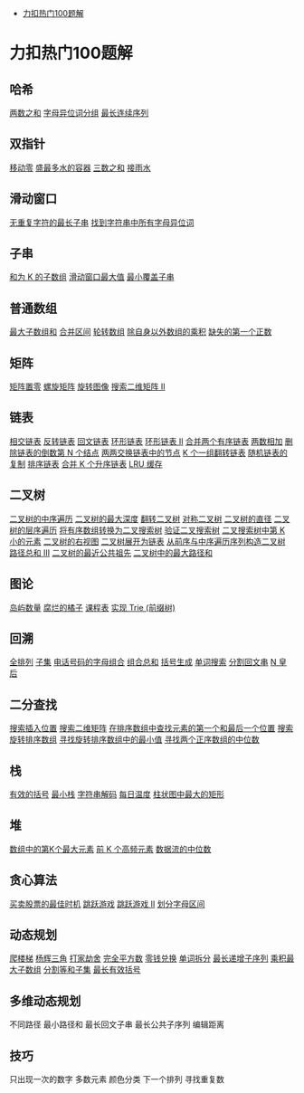 - [力扣热门100题解](#力扣热门100题解)
# 力扣热门100题解
## 哈希
[两数之和](力扣100/1.%20两数之和.md)
[字母异位词分组](力扣100/49.%20字母异位词分组.md)
[最长连续序列](力扣100/128.%20最长连续序列.md)
## 双指针
[移动零](力扣100/283.%20移动零.md)
[盛最多水的容器](力扣100/11.%20盛最多水的容器.md)
[三数之和](力扣100/15.%20三数之和.md)
[接雨水](力扣100/42.%20接雨水.md)
## 滑动窗口
[无重复字符的最长子串](力扣100/3.%20无重复字符的最长子串.md)
[找到字符串中所有字母异位词](力扣100/438.%20找到字符串中所有字母异位词.md)
## 子串
[和为 K 的子数组](力扣100/560.%20和为%20K%20的子数组.md)
[滑动窗口最大值](力扣100/239.%20滑动窗口最大值.md)
[最小覆盖子串](力扣100/76.%20最小覆盖子串.md)
## 普通数组
[最大子数组和](力扣100/53.%20最大子数组和.md)
[合并区间](/力扣100/56.%20合并区间.md)
[轮转数组](/力扣100/189.%20轮转数组.md)
[除自身以外数组的乘积](/力扣100/238.%20除自身以外数组的乘积.md)
[缺失的第一个正数](/力扣100/41.%20缺失的第一个正数.md)
## 矩阵
[矩阵置零](/力扣100/73.%20矩阵置零.md)
[螺旋矩阵](/力扣100/54.%20螺旋矩阵.md)
[旋转图像](/力扣100/48.%20旋转图像.md)
[搜索二维矩阵 II](/力扣100/240.%20搜索二维矩阵%20II.md)
## 链表
[相交链表](/力扣100/160.%20相交链表.md)
[反转链表](/力扣100/206.%20反转链表.md)
[回文链表](/力扣100/234.%20回文链表.md)
[环形链表](/力扣100/141.%20环形链表.md)
[环形链表 II](/力扣100/142.%20环形链表%20II.md)
[合并两个有序链表](/力扣100/21.%20合并两个有序链表.md)
[两数相加](/力扣100/2.%20两数相加.md)
[删除链表的倒数第 N 个结点](/力扣100/19.%20删除链表的倒数第%20N%20个结点.md)
[两两交换链表中的节点](/力扣100/24.%20两两交换链表中的节点.md)
[K 个一组翻转链表](/力扣100/25.%20K%20个一组翻转链表.md)
[随机链表的复制](/力扣100/138.%20随机链表的复制.md)
[排序链表](/力扣100/148.%20排序链表.md)
[合并 K 个升序链表](/力扣100/23.%20合并%20K%20个升序链表.md)
[LRU 缓存](/力扣100/146.%20LRU%20缓存.md)
## 二叉树
[二叉树的中序遍历](/力扣100/94.%20二叉树的中序遍历.md)
[二叉树的最大深度](/力扣100/104.%20二叉树的最大深度.md)
[翻转二叉树](/力扣100/226.%20翻转二叉树.md)
[对称二叉树](/力扣100/101.%20对称二叉树.md)
[二叉树的直径](/力扣100/543.%20二叉树的直径.md)
[二叉树的层序遍历](/力扣100/102.%20二叉树的层序遍历.md)
[将有序数组转换为二叉搜索树](/力扣100/108.%20将有序数组转换为二叉搜索树.md)
[验证二叉搜索树](/力扣100/98.%20验证二叉搜索树.md)
[二叉搜索树中第 K 小的元素](/力扣100/230.%20二叉搜索树中第%20K%20小的元素.md)
[二叉树的右视图](/力扣100/199.%20二叉树的右视图.md)
[二叉树展开为链表](/力扣100/114.%20二叉树展开为链表.md)
[从前序与中序遍历序列构造二叉树](/力扣100/105.%20从前序与中序遍历序列构造二叉树.md)
[路径总和 III](/力扣100/437.%20路径总和%20III.md)
[二叉树的最近公共祖先](/力扣100/236.%20二叉树的最近公共祖先.md)
[二叉树中的最大路径和](/力扣100/124.%20二叉树中的最大路径和.md)
## 图论
[岛屿数量](/力扣100/200.%20岛屿数量.md)
[腐烂的橘子](/力扣100/994.%20腐烂的橘子.md)
[课程表](/力扣100/207.%20课程表.md)
[实现 Trie (前缀树)](/力扣100/208.%20实现%20Trie%20(前缀树).md)
## 回溯
[全排列](/力扣100/46.%20全排列.md)
[子集](/力扣100/78.%20子集.md)
[电话号码的字母组合](/力扣100/17.%20电话号码的字母组合.md)
[组合总和](/力扣100/39.%20组合总和.md)
[括号生成](/力扣100/22.%20括号生成.md)
[单词搜索](/力扣100/79.%20单词搜索.md)
[分割回文串](/力扣100/131.%20分割回文串.md)
[N 皇后](/力扣100/51.%20N%20皇后.md)
## 二分查找
[搜索插入位置](/力扣100/35.%20搜索插入位置.md)
[搜索二维矩阵](/力扣100/74.%20搜索二维矩阵.md)
[在排序数组中查找元素的第一个和最后一个位置](/力扣100/34.%20在排序数组中查找元素的第一个和最后一个位置.md)
[搜索旋转排序数组](/力扣100/33.%20搜索旋转排序数组.md)
[寻找旋转排序数组中的最小值](/力扣100/153.%20寻找旋转排序数组中的最小值.md)
[寻找两个正序数组的中位数](/力扣100/4.%20寻找两个正序数组的中位数.md)
## 栈
[有效的括号](/力扣100/20.%20有效的括号.md)
[最小栈](/力扣100/155.%20最小栈.md)
[字符串解码](/力扣100/394.%20字符串解码.md)
[每日温度](/力扣100/739.%20每日温度.md)
[柱状图中最大的矩形](/力扣100/84.%20柱状图中最大的矩形.md)
## 堆
[数组中的第K个最大元素](/力扣100/215.%20数组中的第K个最大元素.md)
[前 K 个高频元素](/力扣100/347.%20前%20K%20个高频元素.md)
[数据流的中位数](/力扣100)
## 贪心算法
[买卖股票的最佳时机](/力扣100/121.%20买卖股票的最佳时机.md)
[跳跃游戏](/力扣100/55.%20跳跃游戏.md)
[跳跃游戏 II](/力扣100/55.%20跳跃游戏.md)
[划分字母区间](/力扣100/763.%20划分字母区间.md)
## 动态规划
[爬楼梯](/力扣100/70.%20爬楼梯.md)
[杨辉三角](/力扣100/118.%20杨辉三角.md)
[打家劫舍](/力扣100/198.%20打家劫舍.md)
[完全平方数](/力扣100/279.%20完全平方数.md)
[零钱兑换](/力扣100/322.%20零钱兑换.md)
[单词拆分](/力扣100/139.%20单词拆分.md)
[最长递增子序列](/力扣100/300.%20最长递增子序列.md)
[乘积最大子数组](/力扣100/152.%20乘积最大子数组.md)
[分割等和子集](/力扣100/416.%20分割等和子集.md)
[最长有效括号](/力扣100/32.%20最长有效括号.md)
## 多维动态规划
不同路径
最小路径和
最长回文子串
最长公共子序列
编辑距离
## 技巧
只出现一次的数字
多数元素
颜色分类
下一个排列
寻找重复数